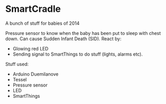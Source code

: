 SmartCradle
===========

A bunch of stuff for babies of 2014

Pressure sensor to know when the baby has been put to sleep with chest down. Can cause Sudden Infant Death (SID). React by:

- Glowing red LED
- Sending signal to SmartThings to do stuff (lights, alarms etc).

Stuff used:

- Arduino Duemilanove
- Tessel
- Pressure sensor
- LED
- SmartThings
